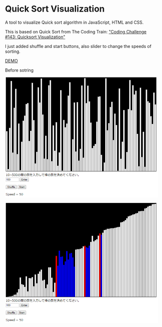 # Quick Sort Visualization

A tool to visualize Quick sort algorithm in JavaScript, HTML and CSS.

This is based on Quick Sort from The Coding Train: ["Coding Challenge #143: Quicksort Visualization"](https://youtu.be/eqo2LxRADhU) 

I just added shuffle and start buttons, also slider to change the speeds of sorting. 

[DEMO](https://sho373.github.io/CodingChallenge/15_Quick_Sort/)

Before sotring

![](example1.png)


![](example2.png)
